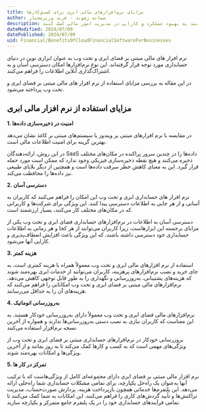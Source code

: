 ```yaml
---
title: مزایای نرم‌افزارهای مالی ابری برای کسب‌وکارها
author: سمانه رشوند - فربد وزیرمختار
description: این مقاله به بررسی نرم‌افزارهای مالی مبتنی بر فضای ابری و تحت وب می‌پردازد و مزایای استفاده از این فناوری نوین در حوزه حسابداری را مورد بحث قرار می‌دهد. مقاله نشان می‌دهد که چگونه این نوع نرم‌افزارها می‌توانند به بهبود عملکرد و کارایی در مدیریت امور مالی کمک کنند.
dateModified: 2024/07/09
datePublished: 2024/07/09
uid: Financial/BenefitsOfCloudFinancialSoftwareForBusinesses
---
```


نرم افزار های مالی مبتنی بر فضای ابری و تحت وب به عنوان ابزاری نوین در دنیای حسابداری مورد توجه قرار گرفته‌اند. این نوع نرم‌افزارها امکان دسترسی آسان و به اشتراک‌گذاری آنلاین اطلاعات را فراهم می‌کنند.

در این مقاله به بررسی مزایای استفاده از نرم ‌افزار های مالی مبتنی بر فضای ابری و تحت وب پرداخته می‌شود.
## مزایای استفاده از نرم ‌افزار مالی ابری

**1. امنیت در ذخیره‌سازی داده‌ها**

در مقایسه با نرم ‌افزارهای مبتنی بر ویندوز یا سیستم‌های مبتنی بر کاغذ نشان می‌دهد بهترین گزینه برای امنیت اطلاعات مالی است. 

در این روش، ارائه‌دهندگان SaaS داده‌ها را در چندین سرور پراکنده در مکان‌های مختلف ذخیره می‌کنند و هیچ نقطه ذخیره‌سازی فیزیکی وجود ندارد که ممکن است مورد حمله قرار گیرد. این به معنای کاهش خطر سرقت داده‌ها است و همچنین از دیگر بلایای طبیعی نیز داده‌ها را محافظت می‌کند.

**2.	دسترسی آسان**

نرم‌ افزار های حسابداری ابری و تحت وب این امکان را فراهم می‌کنند که کاربران به آسانی و از هر جایی به اطلاعات دسترسی پیدا کنند. این ویژگی برای شرکت‌ها و کاربرانی که در مکان‌های مختلف کار می‌کنند، بسیار ارزشمند است. 

دسترسی آسان به اطلاعات در نرم‌افزارهای حسابداری فضای ابری و تحت وب یکی از مزایای برجسته این ابزارهاست، زیرا کاربران می‌توانند از هر کجا و هر زمانی به اطلاعات حسابداری خود دسترسی داشته باشند، که این ویژگی باعث افزایش انعطاف‌پذیری و کارایی آنها می‌شود.

**3.	هزینه کمتر**

استفاده از نرم ‌افزارهای مالی ابری و تحت وب معمولاً همراه با هزینه کمتری است. به جای خرید و نصب نرم‌افزارهای پرهزینه، کاربران می‌توانند از خدمات ابری بهره‌مند شوند که هزینه‌های پشتیبانی، به‌روزرسانی و نگهداری را به طور قابل توجهی کاهش می‌دهد.
نرم‌افزارهای مالی مبتنی بر فضای ابری و تحت وب امکاناتی را فراهم می‌کنند که هزینه‌های آن را به حداقل می‌رسانند.

**4.	به‌روزرسانی اتوماتیک**

نرم‌افزارهای مالی فضای ابری و تحت وب معمولاً دارای به‌روزرسانی خودکار هستند. به این معناست که کاربران نیازی به نصب دستی به‌روزرسانی‌ها ندارند و همواره از آخرین نسخه نرم‌افزار استفاده می‌کنند.

بروزرسانی خودکار در نرم‌افزارهای حسابداری مبتنی بر فضای ابری و تحت وب از ویژگی‌های مهمی است که به کسب و کارها کمک می‌کند تا به روز بمانند و از آخرین ویژگی‌ها و امکانات بهره‌مند شوند.

**5.	تمرکز در کار ها**

نرم ‌افزار مالی مبتنی بر فضای ابری دارای مجموعه‌ای کامل از ویژگی‌هاست که با ترکیب آنها به‌عنوان یک راه‌حل یکپارچه، برای تمامی مشکلات حسابداری شما راه‌حلی ارائه می‌دهد. این پلتفرم‌ها خدماتی همچون بازپرداخت هزینه، پردازش صورت‌حساب، مدیریت تراکنش‌ها و تأیید گردش‌های کاری را فراهم می‌کنند. این امکانات به شما کمک می‌کنند تا تمامی فرآیندهای حسابداری خود را در یک پلتفرم جامع متمرکز و یکپارچه سازید.
